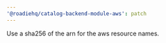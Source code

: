 ```yaml
---
'@roadiehq/catalog-backend-module-aws': patch
---
```


Use a sha256 of the arn for the aws resource names.

